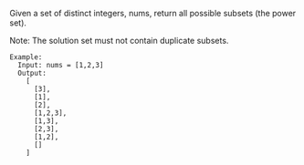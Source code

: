 Given a set of distinct integers, nums, return all possible subsets (the power set).

Note: The solution set must not contain duplicate subsets.

```
Example:
  Input: nums = [1,2,3]
  Output:
    [
      [3],
      [1],
      [2],
      [1,2,3],
      [1,3],
      [2,3],
      [1,2],
      []
    ]
```